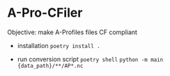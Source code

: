 # A-Pro-CFiler

Objective: make A-Profiles files CF compliant

- installation
`poetry install .`

- run conversion script
`poetry shell`
`python -m main {data_path}/**/AP*.nc`

